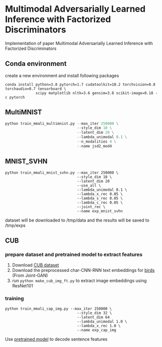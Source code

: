 # Multimodal Adversarially Learned Inference with Factorized Discriminators

Implementation of paper Multimodal Adversarially Learned Inference with Factorized Discriminators

## Conda environment

create a new environment and install following packages

```shell
conda install python=3.8 pytorch=1.7 cudatoolkit=10.2 torchvision=0.8 torchaudio=0.7 tensorboard \
              scipy matplotlib nltk=3.6 gensim=3.8 scikit-image=0.18 -c pytorch
```

## MultiMNIST

```train_mmali_multimnist.py
python train_mmali_multimnist.py --max_iter 250000 \
                                 --style_dim 10 \
                                 --latent_dim 20 \
                                 --lambda_unimodal 0.1 \
                                 --n_modalities 4 \
                                 --name jsd2_mod4
```

## MNIST_SVHN

```shell
python train_mmali_mnist_svhn.py --max_iter 250000 \
                                 --style_dim 10 \
                                 --latent_dim 20 
                                 --use_all \
                                 --lambda_unimodal 0.1 \
                                 --lambda_x_rec 0.05 \
                                 --lambda_s_rec 0.05 \
                                 --lambda_c_rec 0.05 \
                                 --joint_rec \
                                 --name exp_mnist_svhn
```

dataset will be downloaded to /tmp/data and the results will be saved to /tmp/exps

## CUB

### prepare dataset and pretrained model to extract features
1. Download [CUB dataset](http://www.vision.caltech.edu/visipedia/CUB-200-2011.html)
2. Download the preprocessed char-CNN-RNN text embeddings for [birds](https://drive.google.com/open?id=1j9do5K1BbghwD6W--XvJmbhj21XEEqjV) (From Joint-GAN)
3. run ``python make_cub_img_ft.py`` to extract image embeddings using ResNet101

### training
```shell
python train_mmali_cap_img.py --max_iter 250000 \
                                 --style_dim 32 \
                                 --latent_dim 64 
                                 --lambda_unimodal 1.0 \
                                 --lambda_x_rec 1.0 \
                                 --name exp_cap_img
```

Use [pretrained model](https://drive.google.com/open?id=1j9do5K1BbghwD6W--XvJmbhj21XEEqjV) to decode sentence features
